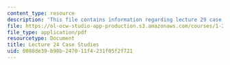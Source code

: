 ```yaml
---
content_type: resource
description: 'This file contains information regarding lecture 29 case studies. '
file: https://ol-ocw-studio-app-production.s3.amazonaws.com/courses/1-264j-database-internet-and-systems-integration-technologies-fall-2013/0088de39b98b247011f4231f05f2f721_MIT1_264JF13_L24_case.pdf
file_type: application/pdf
resourcetype: Document
title: Lecture 24 Case Studies
uid: 0088de39-b98b-2470-11f4-231f05f2f721
---
```

